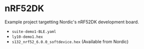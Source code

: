 # nRF52DK

Example project targetting Nordic's nRF52DK development board.

- `suite-demo1-BLE.yaml`
- `ly10-demo1.hex`
- `s132_nrf52_6.0.0_softdevice.hex` (Available from Nordic)
